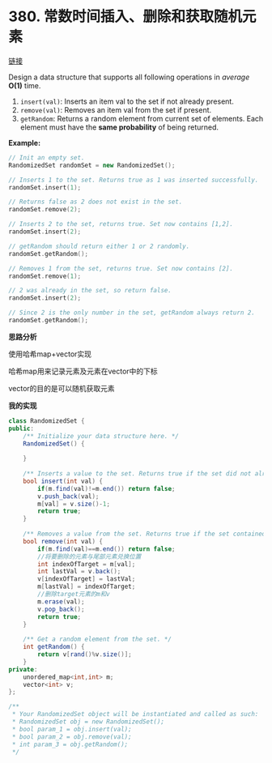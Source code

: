 # 380. 常数时间插入、删除和获取随机元素

[链接](https://leetcode-cn.com/problems/insert-delete-getrandom-o1/description/)

Design a data structure that supports all following operations in *average* **O(1)** time.

1. `insert(val)`: Inserts an item val to the set if not already present.
2. `remove(val)`: Removes an item val from the set if present.
3. `getRandom`: Returns a random element from current set of elements. Each element must have the **same probability** of being returned.

**Example:** 

```c++
// Init an empty set.
RandomizedSet randomSet = new RandomizedSet();

// Inserts 1 to the set. Returns true as 1 was inserted successfully.
randomSet.insert(1);

// Returns false as 2 does not exist in the set.
randomSet.remove(2);

// Inserts 2 to the set, returns true. Set now contains [1,2].
randomSet.insert(2);

// getRandom should return either 1 or 2 randomly.
randomSet.getRandom();

// Removes 1 from the set, returns true. Set now contains [2].
randomSet.remove(1);

// 2 was already in the set, so return false.
randomSet.insert(2);

// Since 2 is the only number in the set, getRandom always return 2.
randomSet.getRandom();
```

**思路分析**

使用哈希map+vector实现

哈希map用来记录元素及元素在vector中的下标

vector的目的是可以随机获取元素

**我的实现**

```c#
class RandomizedSet {
public:
    /** Initialize your data structure here. */
    RandomizedSet() {
        
    }
    
    /** Inserts a value to the set. Returns true if the set did not already contain the specified element. */
    bool insert(int val) {
        if(m.find(val)!=m.end()) return false;
        v.push_back(val);
        m[val] = v.size()-1;
        return true;
    }
    
    /** Removes a value from the set. Returns true if the set contained the specified element. */
    bool remove(int val) {
        if(m.find(val)==m.end()) return false;
        //将要删除的元素与尾部元素兑换位置
        int indexOfTarget = m[val];
        int lastVal = v.back();
        v[indexOfTarget] = lastVal;
        m[lastVal] = indexOfTarget;
        //删除target元素的m和v
        m.erase(val);
        v.pop_back();
        return true;
    }
    
    /** Get a random element from the set. */
    int getRandom() {
        return v[rand()%v.size()];
    }
private:
    unordered_map<int,int> m;
    vector<int> v;
};

/**
 * Your RandomizedSet object will be instantiated and called as such:
 * RandomizedSet obj = new RandomizedSet();
 * bool param_1 = obj.insert(val);
 * bool param_2 = obj.remove(val);
 * int param_3 = obj.getRandom();
 */
```

